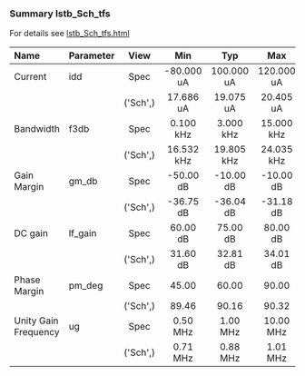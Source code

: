 ### Summary lstb_Sch_tfs

For details see <a href='lstb_Sch_tfs.html'>lstb_Sch_tfs.html</a>

|**Name**|**Parameter**|**View**|**Min** | **Typ** | **Max**|
|:---|:---|:---:|:---:|:---:|:---:|
|Current|idd | Spec | -80.000 uA | 100.000 uA | 120.000 uA |
| | | ('Sch',)|17.686 uA | 19.075 uA | 20.405 uA |
|Bandwidth|f3db | Spec | 0.100 kHz | 3.000 kHz | 15.000 kHz |
| | | ('Sch',)|16.532 kHz | 19.805 kHz | 24.035 kHz |
|Gain Margin|gm\_db | Spec | -50.00 dB | -10.00 dB | -10.00 dB |
| | | ('Sch',)|-36.75 dB | -36.04 dB | -31.18 dB |
|DC gain|lf\_gain | Spec | 60.00 dB | 75.00 dB | 80.00 dB |
| | | ('Sch',)|31.60 dB | 32.81 dB | 34.01 dB |
|Phase Margin|pm\_deg | Spec | 45.00  | 60.00  | 90.00  |
| | | ('Sch',)|89.46  | 90.16  | 90.32  |
|Unity Gain Frequency|ug | Spec | 0.50 MHz | 1.00 MHz | 10.00 MHz |
| | | ('Sch',)|0.71 MHz | 0.88 MHz | 1.01 MHz |
